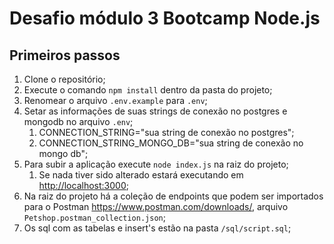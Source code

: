 # Desafio módulo 3 Bootcamp Node.js

## Primeiros passos

1. Clone o repositório;
2. Execute o comando `npm install` dentro da pasta do projeto;
3. Renomear o arquivo `.env.example` para `.env`;
4. Setar as informações de suas strings de conexão no postgres e mongodb no arquivo `.env`;
   1. CONNECTION_STRING="sua string de conexão no postgres";
   2. CONNECTION_STRING_MONGO_DB="sua string de conexão no mongo db";
5. Para subir a aplicação execute `node index.js` na raiz do projeto;
   1. Se nada tiver sido alterado estará executando em <http://localhost:3000>;
6. Na raiz do projeto há a coleção de endpoints que podem ser importados para o Postman <https://www.postman.com/downloads/>, arquivo `Petshop.postman_collection.json`;
7. Os sql com as tabelas e insert's estão na pasta `/sql/script.sql`;
